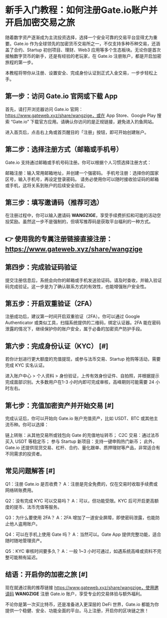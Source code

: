 # 新手入门教程：如何注册Gate.io账户并开启加密交易之旅 
随着数字资产逐渐成为主流投资选择，选择一个安全可靠的交易平台显得尤为重要。Gate.io 作为全球领先的加密货币交易所之一，不仅支持多种币种交易，还涵盖了合约、Startup 初创项目、理财、Web3 应用等多个生态板块。无论你是首次接触数字货币的新手，还是有经验的老玩家，在 Gate.io 注册账户，都是开启加密旅程的第一步。

本教程将带你从注册、设置安全、完成身份认证到正式入金交易，一步步轻松上手。

## 第一步：访问 Gate.io 官网或下载 App 
首先，请打开浏览器访问 Gate.io 官网：https://www.gateweb.xyz/share/wangzige，或在 App Store、Google Play 搜索 “Gate.io” 下载官方应用。请确认你访问的是正规链接，避免进入钓鱼网站。

进入首页后，点击右上角或首页醒目的「注册」按钮，即可开始创建账户。

## 第二步：选择注册方式（邮箱或手机号） 
Gate.io 支持通过邮箱或手机号码注册。你可以根据个人习惯选择注册方式：

邮箱注册：输入常用邮箱地址，并创建一个强密码。
手机号注册：选择你的国家区号，输入手机号，再设定登录密码。
请务必使用你可以随时接收验证码的邮箱或手机，这将关系到账户的后续安全验证。

## 第三步：填写邀请码（推荐可选） 
在注册过程中，你可以输入邀请码 **WANGZIGE**，享受手续费折扣和可能的活动空投奖励。虽然这一步不是强制的，但填写推荐码是获取平台福利的一种方式。

## 👉 使用我的专属注册链接直接注册：https://www.gateweb.xyz/share/wangzige

## 第四步：完成验证码验证 
提交注册信息后，系统会向你的邮箱或手机发送验证码。请及时查收，并输入验证码完成验证。这一步是为了确认联系方式的有效性，也能增强账户安全性。

## 第五步：开启双重验证（2FA） 
注册成功后，建议第一时间开启双重验证（2FA）。你可以通过 Google Authenticator 或类似工具，扫描系统提供的二维码，绑定认证器。2FA 能在密码泄露的情况下，继续保护你的账户安全，属于必备的加密资产防护手段。

## 第六步：完成身份认证（KYC） [#]
若你计划进行更大额度的充值提现，或参与法币交易、Startup 抢购等活动，需要完成 KYC 实名认证。

进入账户中心 > 个人资料 > 身份验证，上传有效身份证件、自拍照，并根据提示完成面部识别。大多数用户在1-3 小时内即可完成审核，高峰期则可能需要 24 小时左右。

## 第七步：充值加密资产并开始交易 [#]
完成认证后，你可以开始向 Gate.io 账户充值资产，比如 USDT、BTC 或其他主流币种。你可以选择：

链上转账：从其他交易所或钱包向 Gate 的充值地址转币；
C2C 交易：通过法币买入 USDT 等稳定币；
参与 Startup 新项目：支持一键申购热门新币；
此外，Gate.io 还提供现货交易、杠杆、合约、量化跟单、质押理财等产品，非常适合有不同需求的投资者。

## 常见问题解答 [#]
Q1：注册 Gate.io 是否收费？ A：注册是完全免费的，仅在交易时收取手续费或网络转账费用。

Q2：没有完成 KYC 可以交易吗？ A：可以，但功能受限。KYC 后可开启更高额度的提币、法币充值等服务。

Q3：为什么要使用 2FA？ A：2FA 增加了一道安全屏障，即使密码泄露，也能防止他人盗用账户。

Q4：可以在手机上使用 Gate 吗？ A：当然可以。Gate App 提供完整功能，适合随时随地管理资产。

Q5：KYC 审核时间要多久？ A：一般 1~3 小时可通过，如遇系统高峰或资料不完整可能稍有延迟。

## 结语：开启你的加密之旅 [#]
现在就通过我的推荐链接 https://www.gateweb.xyz/share/wangzige，使用邀请码 **WANGZIGE** 注册 Gate.io 账户，享受专业的交易体验与额外福利。

不论你是第一次买比特币，还是准备进入更深层的 DeFi 世界，Gate.io 都能为你提供一个稳健、安全、功能全面的平台。马上注册，开启你的区块链之旅！